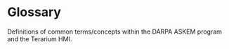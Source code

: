 # Glossary
Definitions of common terms/concepts within the DARPA ASKEM program and the Terarium HMI.
